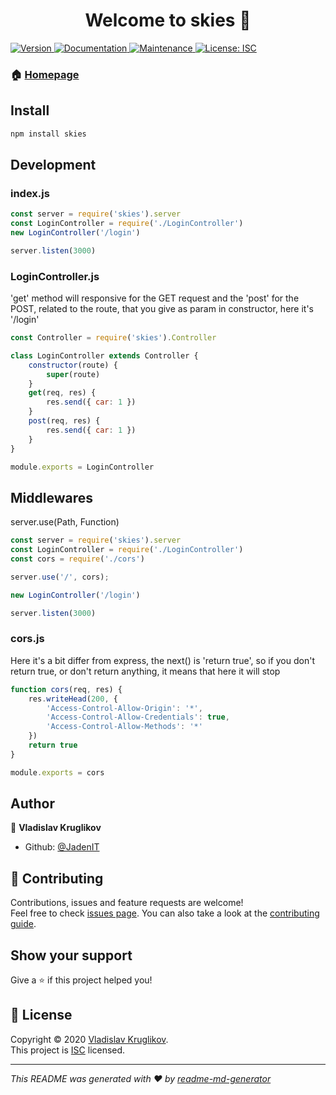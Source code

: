 <h1 align="center">Welcome to skies 👋</h1>
<p>
  <a href="https://www.npmjs.com/package/skies" target="_blank">
    <img alt="Version" src="https://img.shields.io/npm/v/skies.svg">
  </a>
  <a href="https://github.com/JadenIT/Skies#readme" target="_blank">
    <img alt="Documentation" src="https://img.shields.io/badge/documentation-yes-brightgreen.svg" />
  </a>
  <a href="https://github.com/JadenIT/Skies/graphs/commit-activity" target="_blank">
    <img alt="Maintenance" src="https://img.shields.io/badge/Maintained%3F-yes-green.svg" />
  </a>
  <a href="https://github.com/JadenIT/Skies/blob/master/LICENSE" target="_blank">
    <img alt="License: ISC" src="https://img.shields.io/github/license/JadenIT/skies" />
  </a>
</p>

### 🏠 [Homepage](https://github.com/JadenIT/Skies#readme)

## Install

```sh
npm install skies
```

## Development

### index.js
```javascript
const server = require('skies').server
const LoginController = require('./LoginController')
new LoginController('/login')

server.listen(3000)
```

### LoginController.js
'get' method will responsive for the GET request and the 'post' for the POST, related to the route, that you give as param in constructor, here it's '/login'
```javascript
const Controller = require('skies').Controller

class LoginController extends Controller {
    constructor(route) {
        super(route)
    }
    get(req, res) {
        res.send({ car: 1 })
    }
    post(req, res) {
        res.send({ car: 1 })
    }
}

module.exports = LoginController
```

## Middlewares
server.use(Path, Function)
```javascript
const server = require('skies').server
const LoginController = require('./LoginController')
const cors = require('./cors')

server.use('/', cors);

new LoginController('/login')

server.listen(3000)
```

### cors.js
Here it's a bit differ from express, the next() is 'return true', so if you don't return true, or don't return anything, it means that here it will stop
```javascript
function cors(req, res) {
    res.writeHead(200, {
        'Access-Control-Allow-Origin': '*',
        'Access-Control-Allow-Credentials': true,
        'Access-Control-Allow-Methods': '*'
    })
    return true
}

module.exports = cors  
```

## Author

👤 **Vladislav Kruglikov**

* Github: [@JadenIT](https://github.com/JadenIT)

## 🤝 Contributing

Contributions, issues and feature requests are welcome!<br />Feel free to check [issues page](https://github.com/JadenIT/Skies/issues). You can also take a look at the [contributing guide](https://github.com/JadenIT/Skies/blob/master/CONTRIBUTING.md).

## Show your support

Give a ⭐️ if this project helped you!

## 📝 License

Copyright © 2020 [Vladislav Kruglikov](https://github.com/JadenIT).<br />
This project is [ISC](https://github.com/JadenIT/Skies/blob/master/LICENSE) licensed.

***
_This README was generated with ❤️ by [readme-md-generator](https://github.com/kefranabg/readme-md-generator)_